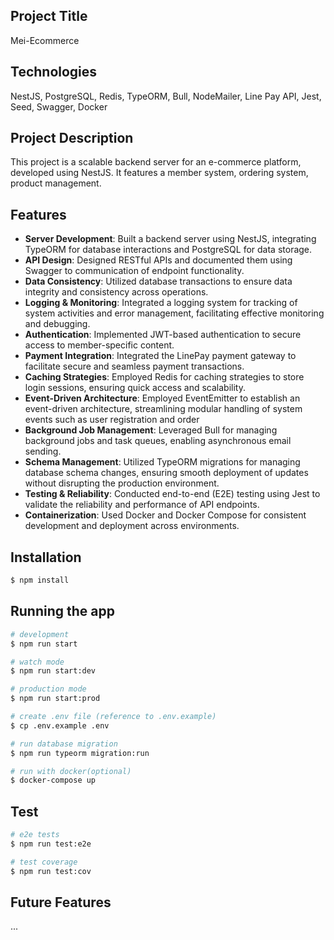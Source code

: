## Project Title

Mei-Ecommerce

## Technologies

NestJS, PostgreSQL, Redis, TypeORM, Bull, NodeMailer, Line Pay API, Jest, Seed, Swagger, Docker

## Project Description

This project is a scalable backend server for an e-commerce platform, developed using NestJS. It features a member system, ordering system, product management.

## Features

- **Server Development**: Built a backend server using NestJS, integrating TypeORM for database interactions and PostgreSQL for data storage.
- **API Design**: Designed RESTful APIs and documented them using Swagger to communication of endpoint functionality.
- **Data Consistency**: Utilized database transactions to ensure data integrity and consistency across operations.
- **Logging & Monitoring**: Integrated a logging system for tracking of system activities and error management, facilitating effective monitoring and debugging.
- **Authentication**: Implemented JWT-based authentication to secure access to member-specific content.
- **Payment Integration**: Integrated the LinePay payment gateway to facilitate secure and seamless payment transactions.
- **Caching Strategies**: Employed Redis for caching strategies to store login sessions, ensuring quick access and scalability.
- **Event-Driven Architecture**: Employed EventEmitter to establish an event-driven architecture, streamlining modular handling of system events such as user registration and order
- **Background Job Management**: Leveraged Bull for managing background jobs and task queues, enabling asynchronous email sending.
- **Schema Management**: Utilized TypeORM migrations for managing database schema changes, ensuring smooth deployment of updates without disrupting the production environment.
- **Testing & Reliability**: Conducted end-to-end (E2E) testing using Jest to validate the reliability and performance of API endpoints.
- **Containerization**: Used Docker and Docker Compose for consistent development and deployment across environments.

## Installation

```bash
$ npm install
```

## Running the app

```bash
# development
$ npm run start

# watch mode
$ npm run start:dev

# production mode
$ npm run start:prod

# create .env file (reference to .env.example)
$ cp .env.example .env

# run database migration
$ npm run typeorm migration:run

# run with docker(optional)
$ docker-compose up

```

## Test

```bash
# e2e tests
$ npm run test:e2e

# test coverage
$ npm run test:cov
```

## Future Features

...
